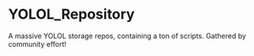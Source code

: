 # YOLOL_Repository
A massive YOLOL storage repos, containing a ton of scripts. Gathered by community effort!
